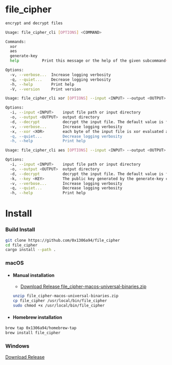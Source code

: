 # file_cipher

```bash
encrypt and decrypt files

Usage: file_cipher_cli [OPTIONS] <COMMAND>

Commands:
  xor
  aes
  generate-key
  help          Print this message or the help of the given subcommand(s)

Options:
  -v, --verbose...  Increase logging verbosity
  -q, --quiet...    Decrease logging verbosity
  -h, --help        Print help
  -V, --version     Print version
```

```bash
Usage: file_cipher_cli xor [OPTIONS] --input <INPUT> --output <OUTPUT> --xor <XOR>

Options:
  -i, --input <INPUT>    input file path or input directory
  -o, --output <OUTPUT>  output directory
  -d, --decrypt          decrypt the input file. The default value is false, which is encrypted
  -v, --verbose...       Increase logging verbosity
  -x, --xor <XOR>        each byte of the input file is xor evaluated against this value, and it can't be zero
  -q, --quiet...         Decrease logging verbosity
  -h, --help             Print help
```

```bash
Usage: file_cipher_cli aes [OPTIONS] --input <INPUT> --output <OUTPUT> --key <KEY>

Options:
  -i, --input <INPUT>    input file path or input directory
  -o, --output <OUTPUT>  output directory
  -d, --decrypt          decrypt the input file. The default value is false, which is encrypted
  -k, --key <KEY>        The public key generated by the generate-key command is required for encryption. The private key generated by the generate-key command is required for decryption.
  -v, --verbose...       Increase logging verbosity
  -q, --quiet...         Decrease logging verbosity
  -h, --help             Print help
```


# Install

### Build Install
```bash
git clone https://github.com/0x1306a94/file_cipher
cd file_cipher
cargo install --path .
```

### macOS
  - #### Manual installation
    * [Download Release file_cipher-macos-universal-binaries.zip](https://github.com/0x1306a94/file_cipher/releases)
    ```sh
    unzip file_cipher-macos-universal-binaries.zip
    cp file_cipher /usr/local/bin/file_cipher
    sudo chmod +x /usr/local/bin/file_cipher
    ```
  - #### Homebrew installation
  ```sh
  brew tap 0x1306a94/homebrew-tap
  brew install file_cipher
  ```

### Windows
[Download Release](https://github.com/0x1306a94/file_cipher/releases)
